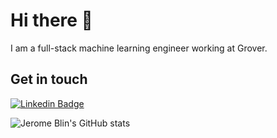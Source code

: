 # Hi there 👋
I am a full-stack machine learning engineer working at Grover.

## Get in touch 
[![Linkedin Badge](https://img.shields.io/badge/-Jerome_Blin-3366CC?style=flat-square&logo=Linkedin&logoColor=white&link=https://www.linkedin.com/in/blinjrm/)](https://www.linkedin.com/in/blinjrm/)

![Jerome Blin's GitHub stats](https://github-readme-stats.vercel.app/api?username=blinjrm&show_icons=true&theme=transparent)
